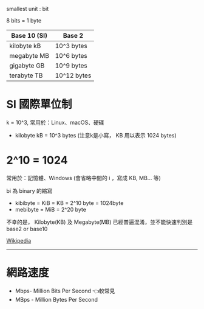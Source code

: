 

smallest unit : bit

8 bits = 1 byte


| Base 10 (SI) | Base 2      |
|--------------|-------------|
| kilobyte kB  | 10^3  bytes |
| megabyte MB  | 10^6  bytes |
| gigabyte GB  | 10^9  bytes |
| terabyte TB  | 10^12 bytes |


# SI 國際單位制 

k = 10^3,  常用於：Linux、macOS、硬碟

- kilobyte kB = 10^3  bytes (注意k是小寫， KB 用以表示 1024 bytes)

# 2^10 = 1024
常用於：記憶體、Windows (會省略中間的 i ，寫成 KB, MB... 等)

bi 為 binary 的縮寫
- kibibyte = KiB = KB = 2^10 byte = 1024byte
- mebibyte = MiB = 2^20 byte

不幸的是， Kilobyte(KB) 及 Megabyte(MB) 已經普遍混淆，並不能快速判別是 base2 or base10

[Wikipedia](https://zh.wikipedia.org/zh-tw/%E5%8D%83%E5%AD%97%E8%8A%82)

---

# 網路速度
* Mbps- Million Bits Per Second 👈較常見
* MBps - Million Bytes Per Second

